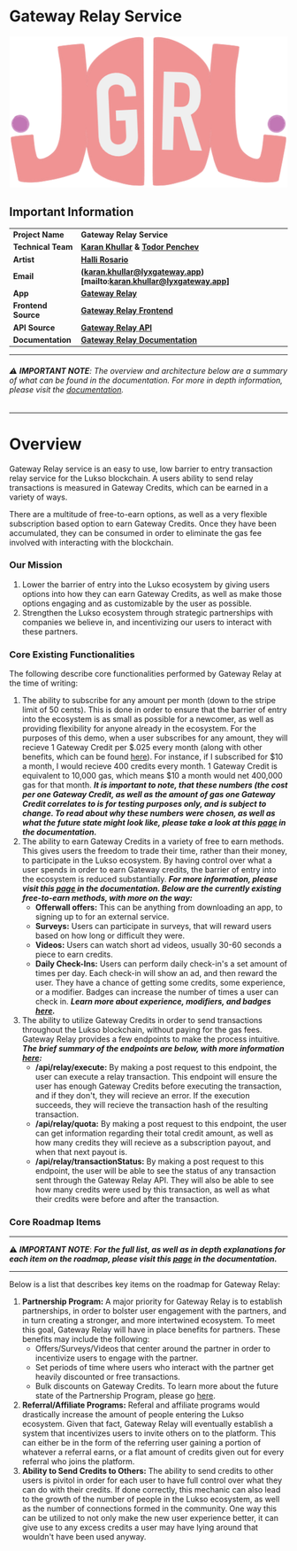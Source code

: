 # Gateway Relay Service
![Gateway Relay logo](assets/gateway-logo.png)
## Important Information
| | |
| - | - |
|**Project Name** |**Gateway Relay Service** |
| **Technical Team** | **[Karan Khullar](https://github.com/KoderKaran) & [Todor Penchev](https://github.com/toshko3331)** |
| **Artist** | **[Halli Rosario](https://linktr.ee/mellowed.eyes)** |
| **Email** | **(karan.khullar@lyxgateway.app)[mailto:karan.khullar@lyxgateway.app]** |
| **App** | **[Gateway Relay](https://www.lyxgateway.app/dashboard)** |
| **Frontend Source** | **[Gateway Relay Frontend](https://github.com/KoderKaran/gateway-relay-web-frontend)** |
| **API Source** | **[Gateway Relay API](https://github.com/KoderKaran/gateway-relay-api-layer)** |
| **Documentation** | **[Gateway Relay Documentation](https://karan-khullar.gitbook.io/gateway/)** |

___
###### ⚠️ **_IMPORTANT NOTE_**: The overview and architecture below are a summary of what can be found in the documentation. For more in depth information, please visit the [documentation](https://karan-khullar.gitbook.io/gateway/).
___

# Overview
Gateway Relay service is an easy to use, low barrier to entry transaction relay service for the Lukso blockchain. A users ability to send relay transactions is measured in Gateway Credits, which can be earned in a variety of ways. 

There are a multitude of free-to-earn options, as well as a very flexible subscription based option to earn Gateway Credits. Once they have been accumulated, they can be consumed in order to eliminate the gas fee involved with interacting with the blockchain.

### Our Mission
1. Lower the barrier of entry into the Lukso ecosystem by giving users options into how they can earn Gateway Credits, as well as make those options engaging and as customizable by the user as possible.
2. Strengthen the Lukso ecosystem through strategic partnerships with companies we believe in, and incentivizing our users to interact with these partners.

### Core Existing Functionalities
The following describe core functionalities performed by Gateway Relay at the time of writing:
1. The ability to subscribe for any amount per month (down to the stripe limit of 50 cents). This is done in order to ensure that the barrier of entry into the ecosystem is as small as possible for a newcomer, as well as providing flexibility for anyone already in the ecosystem. For the purposes of this demo, when a user subscribes for any amount, they will recieve 1 Gateway Credit per $.025 every month (along with other benefits, which can be found [here](https://karan-khullar.gitbook.io/gateway/rationale)). For instance, if I subscribed for $10 a month, I would recieve 400 credits every month. 1 Gateway Credit is equivalent to 10,000 gas, which means $10 a month would net 400,000 gas for that month. ***It is important to note, that these numbers (the cost per one Gateway Credit, as well as the amount of gas one Gateway Credit correlates to is for testing purposes only, and is subject to change. To read about why these numbers were chosen, as well as what the future state might look like, please take a look at this [page](https://karan-khullar.gitbook.io/gateway/rationale) in the documentation.***
2. The ability to earn Gateway Credits in a variety of free to earn methods. This gives users the freedom to trade their time, rather than their money, to participate in the Lukso ecosystem. By having control over what a user spends in order to earn Gateway credits, the barrier of entry into the ecosystem is reduced substantially. ***For more information, please visit this [page](https://karan-khullar.gitbook.io/gateway/rationale) in the documentation. Below are the currently existing free-to-earn methods, with more on the way:***
	* **Offerwall offers:** This can be anything from downloading an app, to signing up to for an external service.
	* **Surveys:** Users can participate in surveys, that will reward users based on how long or difficult they were.
	* **Videos:** Users can watch short ad videos, usually 30-60 seconds a piece to earn credits.
	* **Daily Check-Ins:** Users can perform daily check-in's a set amount of times per day. Each check-in will show an ad, and then reward the user. They have a chance of getting some credits, some experience, or a modifier. Badges can increase the number of times a user can check in. ***Learn more about experience, modifiers, and badges [here](https://karan-khullar.gitbook.io/gateway/rationale).***
3. The ability to utilize Gateway Credits in order to send transactions throughout the Lukso blockchain, without paying for the gas fees. Gateway Relay provides a few endpoints to make the process intuitive. ***The brief summary of the endpoints are below, with more information [here](https://karan-khullar.gitbook.io/gateway/reference/api-reference/relay):*** 
	*   **/api/relay/execute:** By making a post request to this endpoint, the user can execute a relay transaction. This endpoint will ensure the user has enough Gateway Credits before executing the transaction, and if they don't, they will recieve an error. If the execution succeeds, they will recieve the transaction hash of the resulting transaction.
	* **/api/relay/quota:** By making a post request to this endpoint, the user can get information regarding their total credit amount, as well as how many credits they will recieve as a subscription payout, and when that next payout is.
	* **/api/relay/transactionStatus:** By making a post request to this endpoint, the user will be able to see the status of any transaction sent through the Gateway Relay API. They will also be able to see how many credits were used by this transaction, as well as what their credits were before and after the transaction.

### Core Roadmap Items
___
⚠️ **_IMPORTANT NOTE_**: ***For the full list, as well as in depth explanations for each item on the roadmap, please visit this [page](https://karan-khullar.gitbook.io/gateway/rationale) in the documentation.***
___
Below is a list that describes key items on the roadmap for Gateway Relay:
1. **Partnership Program:** A major priority for Gateway Relay is to establish partnerships, in order to bolster user engagement with the partners, and in turn creating a stronger, and more intertwined ecosystem. To meet this goal, Gateway Relay will have in place benefits for partners. These benefits may include the following: 
	* Offers/Surveys/Videos that center around the partner in order to incentivize users to engage with the partner.
	* Set periods of time where users who interact with the partner get heavily discounted or free transactions.
	* Bulk discounts on Gateway Credits.
To learn more about the future state of the Partnership Program, please go [here](https://karan-khullar.gitbook.io/gateway/rationale).
2. **Referral/Affiliate Programs:** Referal and affiliate programs would drastically increase the amount of people entering the Lukso ecosystem. Given that fact, Gateway Relay will eventually establish a system that incentivizes users to invite others on to the platform. This can either be in the form of the referring user gaining a portion of whatever a referral earns, or a flat amount of credits given out for every referral who joins the platform.
3. **Ability to Send Credits to Others:** The ability to send credits to other users is pivitol in order for each user to have full control over what they can do with their credits. If done correctly, this mechanic can also lead to the growth of the number of people in the Lukso ecosystem, as well as the number of connections formed in the community. One way this can be utilized to not only make the new user experience better, it can give use to any excess credits a user may have lying around that wouldn't have been used anyway.


